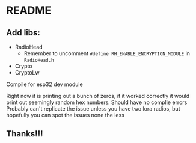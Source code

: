 # README
## Add libs:
- RadioHead
  - Remember to uncomment `#define RH_ENABLE_ENCRYPTION_MODULE` in `RadioHead.h`
- Crypto
- CryptoLw

Compile for esp32 dev module

Right now it is printing out a bunch of zeros, if it worked correctly it would print out seemingly random hex numbers.
Should have no complie errors
Probably can't replicate the issue unless you have two lora radios, but hopefully you can spot the issues none the less

## Thanks!!!